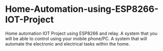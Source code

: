# Home-Automation-using-ESP8266-IOT-Project
Home automation IOT Project using ESP8266 and relay. A system that you will be able to control using your mobile phone/PC. A system that will automate the electronic and electrical tasks within the home.
